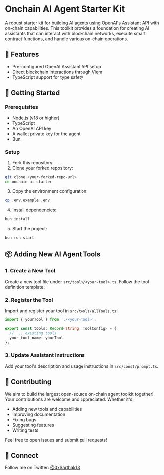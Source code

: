 # Onchain AI Agent Starter Kit

A robust starter kit for building AI agents using OpenAI's Assistant API with on-chain capabilities. This toolkit provides a foundation for creating AI assistants that can interact with blockchain networks, execute smart contract functions, and handle various on-chain operations.

## 🌟 Features

- Pre-configured OpenAI Assistant API setup
- Direct blockchain interactions through [Viem](https://viem.sh/)
- TypeScript support for type safety

## 🚀 Getting Started

### Prerequisites

- Node.js (v18 or higher)
- TypeScript
- An OpenAI API key
- A wallet private key for the agent
- Bun

### Setup

1. Fork this repository
2. Clone your forked repository:
```bash
git clone <your-forked-repo-url>
cd onchain-ai-starter
```

3. Copy the environment configuration:
```bash
cp .env.example .env
```

4. Install dependencies:
```bash
bun install
```

5. Start the project:
```bash
bun run start
```

## 📦 Adding New AI Agent Tools

### 1. Create a New Tool

Create a new tool file under `src/tools/<your-tool>.ts`. Follow the tool definition template:

### 2. Register the Tool

Import and register your tool in `src/tools/allTools.ts`:

```typescript
import { yourTool } from './<your-tool>';

export const tools: Record<string, ToolConfig> = {
  // ... existing tools
  your_tool_name: yourTool
};
```

### 3. Update Assistant Instructions

Add your tool's description and usage instructions in `src/const/prompt.ts`.

## 🤝 Contributing

We aim to build the largest open-source on-chain agent toolkit together! Your contributions are welcome and appreciated. Whether it's:

- Adding new tools and capabilities
- Improving documentation
- Fixing bugs
- Suggesting features
- Writing tests

Feel free to open issues and submit pull requests!

## 📱 Connect

Follow me on Twitter: [@0xSarthak13](https://x.com/0xSarthak13)